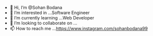 - 👋 Hi, I’m @Sohan Bodana
- 👀 I’m interested in ...Software Engineer 
- 🌱 I’m currently learning ...Web Developer
- 💞️ I’m looking to collaborate on ...
- 📫 How to reach me ...https://www.instagram.com/sohanbodana99
<!---
sohanbodana/sohanbodana is a ✨ special ✨ repository because its `README.md` (this file) appears on your GitHub profile.
You can click the Preview link to take a look at your changes.
---> 
